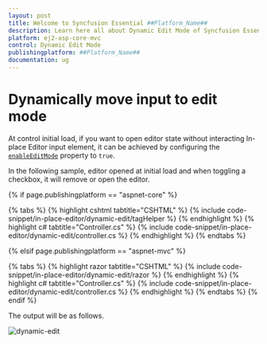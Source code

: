 ```yaml
---
layout: post
title: Welcome to Syncfusion Essential ##Platform_Name##
description: Learn here all about Dynamic Edit Mode of Syncfusion Essential ##Platform_Name## widgets based on HTML5 and jQuery.
platform: ej2-asp-core-mvc
control: Dynamic Edit Mode
publishingplatform: ##Platform_Name##
documentation: ug
---
```



# Dynamically move input to edit mode

At control initial load, if you want to open editor state without interacting In-place Editor input element, it can be achieved by configuring the [`enableEditMode`](https://help.syncfusion.com/cr/aspnetcore-js2/Syncfusion.EJ2.InPlaceEditor.InPlaceEditor.html#Syncfusion_EJ2_InPlaceEditor_InPlaceEditor_EnableEditMode) property to `true`.

In the following sample, editor opened at initial load and when toggling a checkbox, it will remove or open the editor.

{% if page.publishingplatform == "aspnet-core" %}

{% tabs %}
{% highlight cshtml tabtitle="CSHTML" %}
{% include code-snippet/in-place-editor/dynamic-edit/tagHelper %}
{% endhighlight %}
{% highlight c# tabtitle="Controller.cs" %}
{% include code-snippet/in-place-editor/dynamic-edit/controller.cs %}
{% endhighlight %}
{% endtabs %}

{% elsif page.publishingplatform == "aspnet-mvc" %}

{% tabs %}
{% highlight razor tabtitle="CSHTML" %}
{% include code-snippet/in-place-editor/dynamic-edit/razor %}
{% endhighlight %}
{% highlight c# tabtitle="Controller.cs" %}
{% include code-snippet/in-place-editor/dynamic-edit/controller.cs %}
{% endhighlight %}
{% endtabs %}
{% endif %}



The output will be as follows.

![dynamic-edit](../../in-place-editor/images/dynamic-edit.PNG)